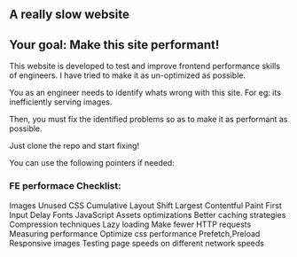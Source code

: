 ## A really slow website

## Your goal: Make this site performant!

This website is developed to test and improve frontend performance skills of engineers.
I have tried to make it as un-optimized as possible.

You as an engineer needs to identify whats wrong with this site.
For eg: its inefficiently serving images.

Then, you must fix the identified problems so as to make it as performant as possible.

Just clone the repo and start fixing!

You can use the following pointers if needed:

### FE performace Checklist:
Images
Unused CSS
Cumulative Layout Shift
Largest Contentful Paint
First Input Delay
Fonts
JavaScript
Assets optimizations
Better caching strategies
Compression techniques
Lazy loading
Make fewer HTTP requests
Measuring performance
Optimize css performance
Prefetch,Preload
Responsive images
Testing page speeds on different network speeds